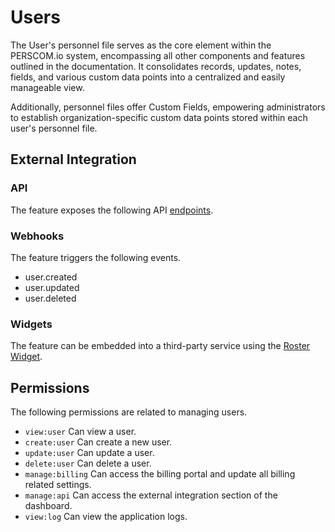 # Users

The User's personnel file serves as the core element within the PERSCOM.io system, encompassing all other components and features outlined
in the documentation. It consolidates records, updates, notes, fields, and various custom data points into a centralized and easily
manageable view.

Additionally, personnel files offer Custom Fields, empowering administrators to establish organization-specific custom data points stored
within each user's personnel file.

## External Integration

### API

The feature exposes the following API [endpoints](https://perscom.io/documentation/api/#/Users).

### Webhooks

The feature triggers the following events.

- user.created
- user.updated
- user.deleted

### Widgets

The feature can be embedded into a third-party service using the [Roster Widget](/external-integration/widgets/roster).

## Permissions

The following permissions are related to managing users.

- `view:user` Can view a user.
- `create:user` Can create a new user.
- `update:user` Can update a user.
- `delete:user` Can delete a user.
- `manage:billing` Can access the billing portal and update all billing related settings.
- `manage:api` Can access the external integration section of the dashboard.
- `view:log` Can view the application logs.
